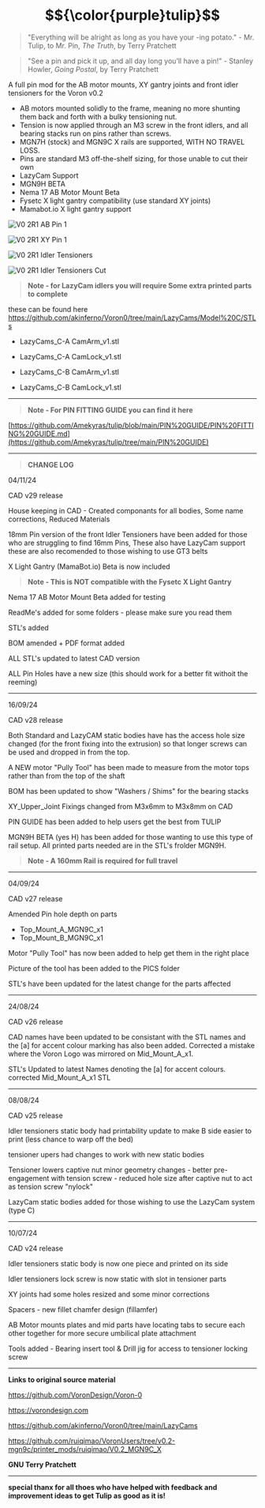# $${\color{purple}tulip}$$

>"Everything will be alright as long as you have your -ing potato." - Mr. Tulip, to Mr. Pin, _The Truth_, by Terry Pratchett

>"See a pin and pick it up, and all day long you’ll have a pin!" - Stanley Howler, _Going Postal_, by Terry Pratchett

A full pin mod for the AB motor mounts, XY gantry joints and front idler tensioners for the Voron v0.2

 - AB motors mounted solidly to the frame, meaning no more shunting them back and forth with a bulky tensioning nut.
 - Tension is now applied through an M3 screw in the front idlers, and all bearing stacks run on pins rather than screws.
 - MGN7H (stock) and MGN9C X rails are supported, WITH NO TRAVEL LOSS.
 - Pins are standard M3 off-the-shelf sizing, for those unable to cut their own
 - LazyCam Support
 - MGN9H BETA
 - Nema 17 AB Motor Mount Beta
 - Fysetc X light gantry compatibility (use standard XY joints)
 - Mamabot.io X light gantry support


![V0 2R1 AB Pin 1](https://github.com/Amekyras/tulip/assets/94327757/2334f2fe-ea59-4272-a482-91458820e2e0)

![V0 2R1 XY Pin 1](https://github.com/Amekyras/tulip/assets/94327757/f6ef2c14-dcae-4d3b-bead-6299d7465112)

![V0 2R1 Idler Tensioners](https://github.com/Amekyras/tulip/assets/94327757/4f11de3a-fce1-4261-a26b-d59bcf17d914)

![V0 2R1 Idler Tensioners Cut](https://github.com/Amekyras/tulip/assets/94327757/6c2ed4f8-4897-47bb-b8ae-8113dea347f6)


> **Note - for LazyCam idlers you will require Some extra printed parts to complete**

these can be found here https://github.com/akinferno/Voron0/tree/main/LazyCams/Model%20C/STLs

- LazyCams_C-A CamArm_v1.stl
- LazyCams_C-A CamLock_v1.stl

- LazyCams_C-B CamArm_v1.stl
- LazyCams_C-B CamLock_v1.stl

----

> **Note - For PIN FITTING GUIDE you can find it here**

[https://github.com/Amekyras/tulip/blob/main/PIN%20GUIDE/PIN%20FITTING%20GUIDE.md](https://github.com/Amekyras/tulip/tree/main/PIN%20GUIDE)

----

> **CHANGE LOG**

04/11/24

CAD v29 release

House keeping in CAD - Created componants for all bodies, Some name corrections, Reduced Materials

18mm Pin version of the front Idler Tensioners have been added for those who are struggling to find 16mm Pins, These also have LazyCam support
these are also recomended to those wishing to use GT3 belts

X Light Gantry (MamaBot.io) Beta is now included
> **Note - This is NOT compatible with the Fysetc X Light Gantry**

Nema 17 AB Motor Mount Beta added for testing

ReadMe's added for some folders - please make sure you read them

STL's added

BOM amended + PDF format added

ALL STL's updated to latest CAD version

ALL Pin Holes have a new size (this should work for a better fit withoit the reeming)

----

16/09/24

CAD v28 release

Both Standard and LazyCAM static bodies have has the access hole size changed (for the front fixing into the extrusion) so that longer screws can be used and dropped in from the top.

A NEW motor "Pully Tool" has been made to measure from the motor tops rather than from the top of the shaft

BOM has been updated to show "Washers / Shims" for the bearing stacks

XY_Upper_Joint Fixings changed from M3x6mm to M3x8mm on CAD

PIN GUIDE has been added to help users get the best from TULIP

MGN9H BETA (yes H) has been added for those wanting to use this type of rail setup. All printed parts needed are in the STL's frolder MGN9H.
> **Note - A 160mm Rail is required for full travel**

----

04/09/24

CAD v27 release

Amended Pin hole depth on parts

- Top_Mount_A_MGN9C_x1
- Top_Mount_B_MGN9C_x1

Motor "Pully Tool" has now been added to help get them in the right place

Picture of the tool has been added to the PICS folder

STL's have been updated for the latest change for the parts affected

----

24/08/24

CAD v26 release

CAD names have been updated to be consistant with the STL names and the [a] for accent colour marking has also been added. Corrected a mistake where the Voron Logo was mirrored on Mid_Mount_A_x1.

STL's Updated to latest Names denoting the [a] for accent colours. corrected Mid_Mount_A_x1 STL

----

08/08/24

CAD v25 release

Idler tensioners static body had printability update to make B side easier to print (less chance to warp off the bed)

tensioner upers had changes to work with new static bodies

Tensioner lowers captive nut minor geometry changes - better pre-engagement with tension screw - reduced hole size after captive nut to act as tension screw "nylock"

LazyCam static bodies added for those wishing to use the LazyCam system (type C)

----

10/07/24

CAD v24 release

Idler tensioners static body is now one piece and printed on its side

Idler tensioners lock screw is now static with slot in tensioner parts

XY joints had some holes resized and some minor corrections

Spacers - new fillet chamfer design (fillamfer)

AB Motor mounts plates and mid parts have locating tabs to secure each other together for more secure umbilical plate attachment

Tools added - Bearing insert tool & Drill jig for access to tensioner locking screw

----

**Links to original source material**

https://github.com/VoronDesign/Voron-0

https://vorondesign.com

https://github.com/akinferno/Voron0/tree/main/LazyCams

https://github.com/ruiqimao/VoronUsers/tree/v0.2-mgn9c/printer_mods/ruiqimao/V0.2_MGN9C_X

**GNU Terry Pratchett**

----

**special thanx for all thoes who have helped with feedback and improvement ideas to get Tulip as good as it is!**



